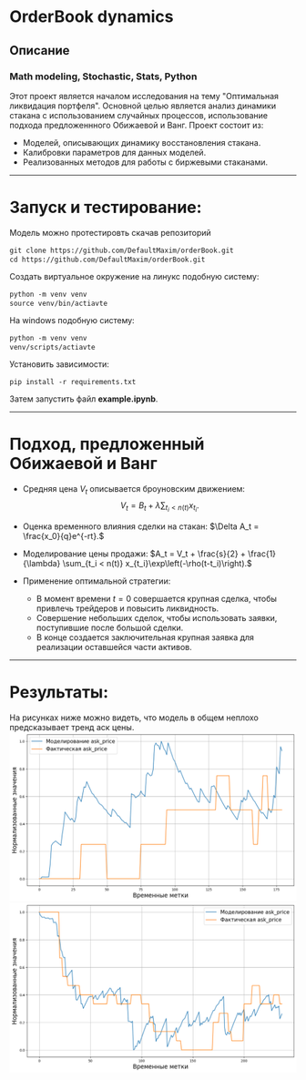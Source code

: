 # OrderBook dynamics
## Описание
### Math modeling, Stochastic, Stats, Python

Этот проект является началом исследования на тему "Оптимальная ликвидация портфеля". Основной целью является анализ динамики стакана с использованием случайных процессов, использование подхода предложеннного Обижаевой и Ванг. Проект состоит из:
- Моделей, описывающих динамику восстановления стакана.
- Калибровки параметров для данных моделей.
- Реализованных методов для работы с биржевыми стаканами.
---
# Запуск и тестирование:

Модель можно протестировть скачав репозиторий
```
git clone https://github.com/DefaultMaxim/orderBook.git
cd https://github.com/DefaultMaxim/orderBook.git
```
Создать виртуальное окружение на линукс подобную систему:
```
python -m venv venv
source venv/bin/actiavte
```
На windows подобную систему:
```
python -m venv venv
venv/scripts/actiavte
```
Установить зависимости:
```
pip install -r requirements.txt
```
Затем запустить файл __example.ipynb__.

---

# Подход, предложенный Обижаевой и Ванг

- Средняя цена $V_t$ описывается броуновским движением:
  $$V_t = B_t + \lambda\sum_{t_i < n(t)}x_{t_i}.$$

- Оценка временного влияния сделки на стакан:
  $\Delta A_t = \frac{x_0}{q}e^{-rt}.$

- Моделирование цены продажи:
  $A_t = V_t + \frac{s}{2} + \frac{1}{\lambda} \sum_{t_i < n(t)} x_{t_i}\exp\left(-\rho(t-t_i)\right).$

- Применение оптимальной стратегии:
  - В момент времени $t = 0$ совершается крупная сделка, чтобы привлечь трейдеров и повысить ликвидность.
  - Совершение небольших сделок, чтобы использовать заявки, поступившие после большой сделки.
  - В конце создается заключительная крупная заявка для реализации оставшейся части активов.
---
# Результаты:
На рисунках ниже можно видеть, что модель в общем неплохо предсказывает тренд аск цены.
![Результаты моделирования аск прайса:](https://github.com/DefaultMaxim/orderBook/blob/main/images/results.png)
![Результаты моделирования аск прайса:](https://github.com/DefaultMaxim/orderBook/blob/main/images/results2.png)
